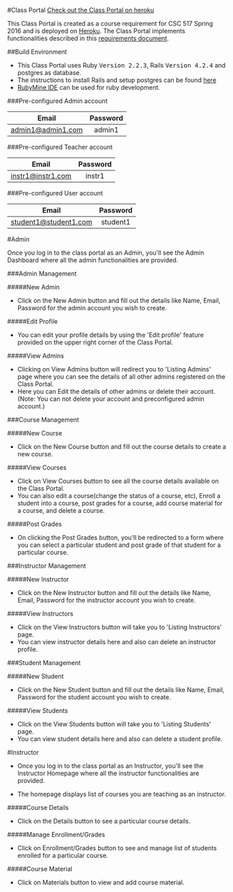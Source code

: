 
#Class Portal
[Check out the Class Portal on heroku](https://cportal01.herokuapp.com/)

This Class Portal is created as a course requirement for CSC 517 Spring 2016 and is deployed on [Heroku](https://skataka-portal.herokuapp.com/login). The Class Portal implements functionalities described in this  [requirements document](https://docs.google.com/document/d/1xmeH4MAlUs6QfPoC4J4bsMKYWkawDZrsZDFM7S1G8ag/edit).

##Build Environment
* This Class Portal uses Ruby <tt>Version 2.2.3</tt>, Rails <tt>Version 4.2.4</tt> and postgres as database.
* The instructions to install Rails and setup postgres can be found [here](https://gorails.com/setup/ubuntu/15.10)
*  [RubyMine IDE](https://www.jetbrains.com/ruby/) can be used for ruby development.

###Pre-configured Admin account

| Email             | Password  |
| :---------------: |:---------:|
| admin1@admin1.com | admin1    |

###Pre-configured Teacher account

| Email           | Password  |
| :-------------: |:---------:|
|  instr1@instr1.com| instr1    |

###Pre-configured User account

| Email           | Password  |
| :-------------: |:---------:|
| student1@student1.com | student1     |



#Admin

Once you log in to the class portal as an Admin, you'll see the Admin Dashboard where all the admin functionalities are provided.

###Admin Management

#####New Admin
* Click on the New Admin button and fill out the details like Name, Email, Password for the admin account you wish to create. 

#####Edit Profile
* You can edit your profile details by using the 'Edit profile' feature provided on the upper right corner of the Class Portal. 

#####View Admins 
* Clicking on  View Admins button will redirect you to 'Listing Admins' page where you can see the details of all other admins registered on the Class Portal. 
* Here you can Edit the details of other admins or delete their account. (Note: You can not delete your account and preconfigured admin account.)



###Course Management

#####New Course
* Click on the New Course button and fill out the course details to create a new course. 

#####View Courses
*  Click on View Courses button to see all the course details available on the Class Portal.
*  You can also edit a course(change the status of a course, etc), Enroll a student into a course, post grades for a course, add course material for a course, and delete a course.

#####Post Grades 
* On clicking the Post Grades button, you'll be redirected to a form where you can select a particular student and post grade of that student for a particular course.


###Instructor Management

#####New Instructor
* Click on the New Instructor button and fill out the details like Name, Email, Password for the instructor account you wish to create. 

#####View Instructors
*  Click on the View Instructors button will take you to 'Listing Instructors' page.
*  You can view instructor details here and also can delete an instructor profile. 


###Student Management

#####New Student
* Click on the New Student button and fill out the details like Name, Email, Password for the student account you wish to create. 

#####View Students
*  Click on the View Students button will take you to 'Listing Students' page.
*  You can view student details here and also can delete a student profile. 



#Instructor

* Once you log in to the class portal as an Instructor, you'll see the Instructor Homepage where all the instructor functionalities are provided.

* The homepage displays list of courses you are teaching as an instructor. 


#####Course Details
* Click on the Details button to see a particular course details. 

#####Manage Enrollment/Grades
* Click on Enrollment/Grades button to see and manage list of students enrolled for a particular course. 

#####Course Material
* Click on Materials button to view and add course material. 
